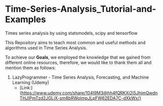 # Time-Series-Analysis_Tutorial-and-Examples
Times series analysis by using statsmodels, scipy and tensorflow

This Repository aims to teach most common and useful methods and algorithms used in Time Series Analysis.


To achieve our **Goals**, we employed the knowledge that we gained from different online resources, therefore, we would like to thank them all and mention them as follows:
1. LazyProgrammer - Time Series Analysis, Forecasting, and Machine Learning (Udemy)
    - [Link:] {https://www.udemy.com/share/104I9M3@hh4fQRKXj2j5JhjmQwdnTHJIPmTzd2JGLjX-sm8bRWolmpJLpFW62EDA7C-dXkWx/}
